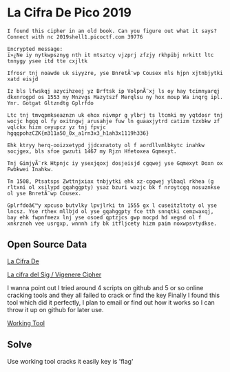 # La Cifra De Pico 2019
```
I found this cipher in an old book. Can you figure out what it says? Connect with nc 2019shell1.picoctf.com 39776
```


```
Encrypted message:
ï»¿Ne iy nytkwpsznyg nth it mtsztcy vjzprj zfzjy rkhpibj nrkitt ltc tnnygy ysee itd tte cxjltk

Ifrosr tnj noawde uk siyyzre, yse BnretÃ¨wp Cousex mls hjpn xjtnbjytki xatd eisjd

Iz bls lfwskqj azycihzeej yz Brftsk ip VolpnÃ¨xj ls oy hay tcimnyarqj dkxnrogpd os 1553 my Mnzvgs Mazytszf Merqlsu ny hox moup Wa inqrg ipl. Ynr. Gotgat Gltzndtg Gplrfdo 

Ltc tnj tmvqpmkseaznzn uk ehox nivmpr g ylbrj ts ltcmki my yqtdosr tnj wocjc hgqq ol fy oxitngwj arusahje fuw ln guaaxjytrd catizm tzxbkw zf vqlckx hizm ceyupcz yz tnj fpvjc hgqqpohzCZK{m311a50_0x_a1rn3x3_h1ah3x1119h336}

Ehk ktryy herq-ooizxetypd jjdcxnatoty ol f aordllvmlbkytc inahkw socjgex, bls sfoe gwzuti 1467 my Rjzn Hfetoxea Gqmexyt.

Tnj GimjyÃ¨rk Htpnjc iy ysexjqoxj dosjeisjd cgqwej yse Gqmexyt Doxn ox Fwbkwei Inahkw.

Tn 1508, Ptsatsps Zwttnjxiax tnbjytki ehk xz-cgqwej ylbaql rkhea (g rltxni ol xsilypd gqahggpty) ysaz bzuri wazjc bk f nroytcgq nosuznkse ol yse BnretÃ¨wp Cousex.

Gplrfdoâ€™y xpcuso butvlky lpvjlrki tn 1555 gx l cuseitzltoty ol yse lncsz. Yse rthex mllbjd ol yse gqahggpty fce tth snnqtki cemzwaxqj, bay ehk fwpnfmezx lnj yse osoed qptzjcs gwp mocpd hd xegsd ol f xnkrznoh vee usrgxp, wnnnh ify bk itfljcety hizm paim noxwpsvtydkse.
```

## Open Source Data

[La Cifra De](https://en.wikipedia.org/wiki/La_cifra)

[La cifra del Sig / Vigenere Cipher](https://en.wikipedia.org/wiki/Vigen%C3%A8re_cipher)

I wanna point out I tried around 4 scripts on github and 5 or so online cracking tools and they all failed to crack or find the key
Finally I found this tool which did it perfectly, I plan to email or find out how it works so I can throw it up on github for later
use.

[Working Tool](https://www.guballa.de/vigenere-solver)

## Solve

Use working tool cracks it easily key is 'flag'